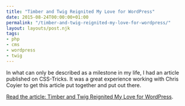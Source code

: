 ```yaml
---
title: "Timber and Twig Reignited My Love for WordPress"
date: 2015-08-24T00:00:00+01:00
permalink: "/timber-and-twig-reignited-my-love-for-wordpress/"
layout: layouts/post.njk
tags:
- php
- cms
- wordpress
- twig
---
```


In what can only be described as a milestone in my life, I had an article published on CSS-Tricks. It was a great experience working with Chris Coyier to get this article put together and put out there.

[Read the article: Timber and Twig Reignited My Love for WordPress](https://css-tricks.com/timber-and-twig-reignited-my-love-for-wordpress/).
